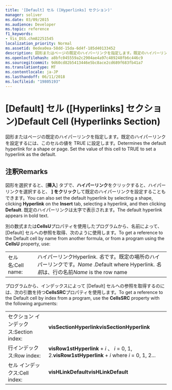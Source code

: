 ```yaml
---
title: '[Default] セル ([Hyperlinks] セクション)'
manager: soliver
ms.date: 03/09/2015
ms.audience: Developer
ms.topic: reference
f1_keywords:
- Vis_DSS.chm82251545
localization_priority: Normal
ms.assetid: 0edea0ea-58dd-15da-6d4f-185d40133452
description: 図形またはページの既定のハイパーリンクを指定します。既定のハイパーリンクを設定するには、このセルの値を TRUE に設定します。
ms.openlocfilehash: a8bfc045559a2c2904ae4a97c489248fb6c446c9
ms.sourcegitcommit: 9d60cd82b5413446e5bc8ace2cd689f683fb41a7
ms.translationtype: MT
ms.contentlocale: ja-JP
ms.lasthandoff: 06/11/2018
ms.locfileid: "19805193"
---
```

# <a name="default-cell-hyperlinks-section"></a><span data-ttu-id="854c7-104">[Default] セル ([Hyperlinks] セクション)</span><span class="sxs-lookup"><span data-stu-id="854c7-104">Default Cell (Hyperlinks Section)</span></span>

<span data-ttu-id="854c7-p102">図形またはページの既定のハイパーリンクを指定します。既定のハイパーリンクを設定するには、このセルの値を TRUE に設定します。</span><span class="sxs-lookup"><span data-stu-id="854c7-p102">Determines the default hyperlink for a shape or page. Set the value of this cell to TRUE to set a hyperlink as the default.</span></span>
  
## <a name="remarks"></a><span data-ttu-id="854c7-107">注釈</span><span class="sxs-lookup"><span data-stu-id="854c7-107">Remarks</span></span>

<span data-ttu-id="854c7-108">図形を選択すると、[**挿入**] タブで、**ハイパーリンク**をクリックすると、ハイパーリンクを選択すると、 **] をクリック**して既定のハイパーリンクを設定することもできます。</span><span class="sxs-lookup"><span data-stu-id="854c7-108">You can also set the default hyperlink by selecting a shape, clicking **Hyperlink** on the **Insert** tab, selecting a hyperlink, and then clicking **Default**.</span></span> <span data-ttu-id="854c7-109">既定のハイパーリンクは太字で表示されます。</span><span class="sxs-lookup"><span data-stu-id="854c7-109">The default hyperlink appears in bold text.</span></span>
  
<span data-ttu-id="854c7-110">別の数式または**CellsU**プロパティを使用したプログラムから、名前によって、[Default] セルへの参照を取得、次のように使用します。</span><span class="sxs-lookup"><span data-stu-id="854c7-110">To get a reference to the Default cell by name from another formula, or from a program using the **CellsU** property, use:</span></span> 
  
|||
|:-----|:-----|
|<span data-ttu-id="854c7-111">セル名:</span><span class="sxs-lookup"><span data-stu-id="854c7-111">Cell name:</span></span>  <br/> |<span data-ttu-id="854c7-112">ハイパーリンク</span><span class="sxs-lookup"><span data-stu-id="854c7-112">Hyperlink.</span></span> <span data-ttu-id="854c7-113">*名*です。既定の場所のハイパーリンクです。</span><span class="sxs-lookup"><span data-stu-id="854c7-113">*Name*  .Default           where Hyperlink.</span></span> <span data-ttu-id="854c7-114">*名前*は、行の名前</span><span class="sxs-lookup"><span data-stu-id="854c7-114">*Name*  is the row name</span></span>  <br/> |
   
<span data-ttu-id="854c7-115">プログラムから、インデックスによって [Default] セルへの参照を取得するのには、次の引数を持つ**CellsSRC**プロパティを使用します。</span><span class="sxs-lookup"><span data-stu-id="854c7-115">To get a reference to the Default cell by index from a program, use the **CellsSRC** property with the following arguments:</span></span> 
  
|||
|:-----|:-----|
|<span data-ttu-id="854c7-116">セクション インデックス:</span><span class="sxs-lookup"><span data-stu-id="854c7-116">Section index:</span></span>  <br/> |<span data-ttu-id="854c7-117">**visSectionHyperlink**</span><span class="sxs-lookup"><span data-stu-id="854c7-117">**visSectionHyperlink**</span></span> <br/> |
|<span data-ttu-id="854c7-118">行インデックス:</span><span class="sxs-lookup"><span data-stu-id="854c7-118">Row index:</span></span>  <br/> |<span data-ttu-id="854c7-119">**visRow1stHyperlink** +  *i* 、 *i* = 0, 1, 2.</span><span class="sxs-lookup"><span data-stu-id="854c7-119">**visRow1stHyperlink** +  *i*           where  *i*  = 0, 1, 2...</span></span>  <br/> |
|<span data-ttu-id="854c7-120">セル インデックス:</span><span class="sxs-lookup"><span data-stu-id="854c7-120">Cell index:</span></span>  <br/> |<span data-ttu-id="854c7-121">**visHLinkDefault**</span><span class="sxs-lookup"><span data-stu-id="854c7-121">**visHLinkDefault**</span></span> <br/> |
   

